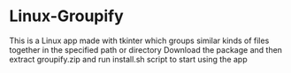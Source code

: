 # Linux-Groupify

This is a Linux app made with tkinter which groups similar kinds of files together in the specified path or directory
Download the package and then extract groupify.zip and run install.sh script to start using the app
